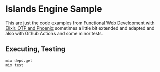 # Islands Engine Sample

This are just the code examples from 
[Functional Web Development with Elixir, OTP and Phoenix]() 
sometimes a little bit extended and adapted and also with 
Github Actions and some minor tests.

## Executing, Testing

```
mix deps.get
mix test
```
